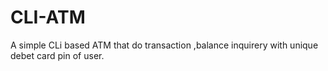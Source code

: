 # CLI-ATM
A simple CLi based ATM that do transaction ,balance inquirery with unique debet card pin of user. 
